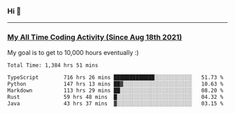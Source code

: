### Hi 🙂

---

### <a href="https://wakatime.com/@Eroxl">My All Time Coding Activity (Since Aug 18th 2021)</a>
My goal is to get to 10,000 hours eventually :)
<!--START_SECTION:waka-->

```txt
Total Time: 1,384 hrs 51 mins

TypeScript        716 hrs 26 mins █████████████░░░░░░░░░░░░   51.73 %
Python            147 hrs 13 mins ██▓░░░░░░░░░░░░░░░░░░░░░░   10.63 %
Markdown          113 hrs 29 mins ██░░░░░░░░░░░░░░░░░░░░░░░   08.20 %
Rust              59 hrs 48 mins  █░░░░░░░░░░░░░░░░░░░░░░░░   04.32 %
Java              43 hrs 37 mins  ▓░░░░░░░░░░░░░░░░░░░░░░░░   03.15 %
```

<!--END_SECTION:waka-->
